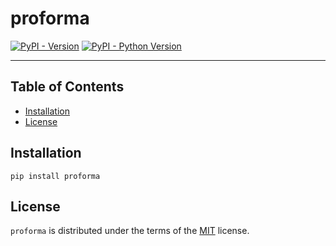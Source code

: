 # proforma

[![PyPI - Version](https://img.shields.io/pypi/v/proforma.svg)](https://pypi.org/project/proforma)
[![PyPI - Python Version](https://img.shields.io/pypi/pyversions/proforma.svg)](https://pypi.org/project/proforma)

-----

## Table of Contents

- [Installation](#installation)
- [License](#license)

## Installation

```console
pip install proforma
```

## License

`proforma` is distributed under the terms of the [MIT](https://spdx.org/licenses/MIT.html) license.
